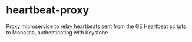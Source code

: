 # heartbeat-proxy

Proxy microservice to relay heartbeats sent from the GE Heartbeat scripts to Monasca, authenticating with Keystone
